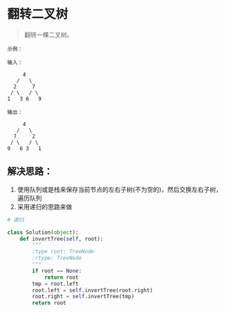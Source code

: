 # 翻转二叉树

> 翻转一棵二叉树。

```
示例：

输入：

     4
   /   \
  2     7
 / \   / \
1   3 6   9

输出：

     4
   /   \
  7     2
 / \   / \
9   6 3   1
```


## 解决思路：
1. 使用队列或是栈来保存当前节点的左右子树(不为空的)，然后交换左右子树，遍历队列
2. 采用递归的思路来做


```python
# 递归

class Solution(object):
    def invertTree(self, root):
        """
        :type root: TreeNode
        :rtype: TreeNode
        """
        if root == None:
            return root
        tmp = root.left
        root.left = self.invertTree(root.right)
        root.right = self.invertTree(tmp)
        return root
```